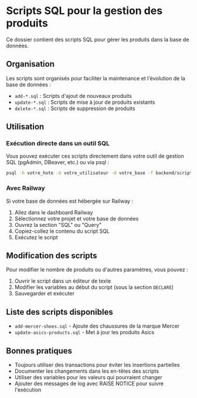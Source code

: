 # Scripts SQL pour la gestion des produits

Ce dossier contient des scripts SQL pour gérer les produits dans la base de données.

## Organisation

Les scripts sont organisés pour faciliter la maintenance et l'évolution de la base de données :

- `add-*.sql` : Scripts d'ajout de nouveaux produits
- `update-*.sql` : Scripts de mise à jour de produits existants
- `delete-*.sql` : Scripts de suppression de produits

## Utilisation

### Exécution directe dans un outil SQL

Vous pouvez exécuter ces scripts directement dans votre outil de gestion SQL (pgAdmin, DBeaver, etc.) ou via psql :

```bash
psql -h votre_hote -U votre_utilisateur -d votre_base -f backend/scripts/sql/produits/add-mercer-shoes.sql
```

### Avec Railway

Si votre base de données est hébergée sur Railway :

1. Allez dans le dashboard Railway
2. Sélectionnez votre projet et votre base de données
3. Ouvrez la section "SQL" ou "Query"
4. Copiez-collez le contenu du script SQL
5. Exécutez le script

## Modification des scripts

Pour modifier le nombre de produits ou d'autres paramètres, vous pouvez :

1. Ouvrir le script dans un éditeur de texte
2. Modifier les variables au début du script (sous la section `DECLARE`)
3. Sauvegarder et exécuter

## Liste des scripts disponibles

- `add-mercer-shoes.sql` - Ajoute des chaussures de la marque Mercer
- `update-asics-products.sql` - Met à jour les produits Asics

## Bonnes pratiques

- Toujours utiliser des transactions pour éviter les insertions partielles
- Documenter les changements dans les en-têtes des scripts
- Utiliser des variables pour les valeurs qui pourraient changer
- Ajouter des messages de log avec RAISE NOTICE pour suivre l'exécution 